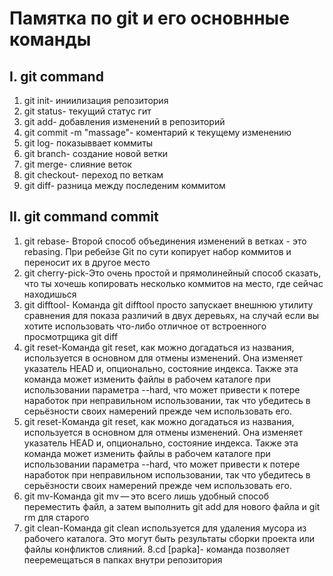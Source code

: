 # Памятка по git и его основнные команды

## I. git command
1. git init- иниилизация репозитория 
2. git status- текущий статус гит
3. git add- добавления изменений в репозиторий 
4. git commit -m "massage"- коментарий к текущему изменению 
5. git log- показыввает коммиты 
6. git branch- создание новой ветки 
7. git merge- слияние веток 
8. git checkout- переход по веткам 
9. git diff- разница между последеним коммитом
## II. git command commit 
1. git rebase- Второй способ объединения изменений в ветках - это rebasing. При ребейзе Git по сути копирует набор коммитов и переносит их в другое место
2. git cherry-pick-Это очень простой и прямолинейный способ сказать, что ты хочешь копировать несколько коммитов на место, где сейчас находишься
3. git difftool- Команда git difftool просто запускает внешнюю утилиту сравнения для показа различий в двух деревьях, на случай если вы хотите использовать что-либо отличное от встроенного просмотрщика git diff
4. git reset-Команда git reset, как можно догадаться из названия, используется в основном для отмены изменений. Она изменяет указатель HEAD и, опционально, состояние индекса. Также эта команда может изменить файлы в рабочем каталоге при использовании параметра --hard, что может привести к потере наработок при неправильном использовании, так что убедитесь в серьёзности своих намерений прежде чем использовать его.
5. git reset-Команда git reset, как можно догадаться из названия, используется в основном для отмены изменений. Она изменяет указатель HEAD и, опционально, состояние индекса. Также эта команда может изменить файлы в рабочем каталоге при использовании параметра --hard, что может привести к потере наработок при неправильном использовании, так что убедитесь в серьёзности своих намерений прежде чем использовать его.
6. git mv-Команда git mv — это всего лишь удобный способ переместить файл, а затем выполнить git add для нового файла и git rm для старого
7. git clean-Команда git clean используется для удаления мусора из рабочего каталога. Это могут быть результаты сборки проекта или файлы конфликтов слияний.
8.cd [papka]- команда позволяет пееремещаться в папках внутри репозитория